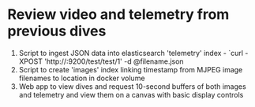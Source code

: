 # Review video and telemetry from previous dives

1. Script to ingest JSON data into elasticsearch 'telemetry' index - `curl -XPOST 'http://<hostname>:9200/test/test/1' -d @filename.json
2. Script to create 'images' index linking timestamp from MJPEG image filenames to location in docker volume
3. Web app to view dives and request 10-second buffers of both images and telemetry and view them on a canvas with basic display controls

